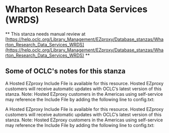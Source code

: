 # Wharton Research Data Services (WRDS)
** This stanza needs manual review at [https://help.oclc.org/Library_Management/EZproxy/Database_stanzas/Wharton_Research_Data_Services_WRDS](https://help.oclc.org/Library_Management/EZproxy/Database_stanzas/Wharton_Research_Data_Services_WRDS) **

## Some of OCLC's notes for this stanza

A Hosted EZproxy Include File is available for this resource. Hosted EZproxy customers will receive automatic updates with OCLC&rsquo;s latest version of this stanza. Note: Hosted EZproxy customers in the Americas using self-service may reference the Include File by adding the following line to config.txt:

A Hosted EZproxy Include File is available for this resource. Hosted EZproxy customers will receive automatic updates with OCLC&rsquo;s latest version of this stanza. Note: Hosted EZproxy customers in the Americas using self-service may reference the Include File by adding the following line to config.txt:

&nbsp;

&nbsp;
